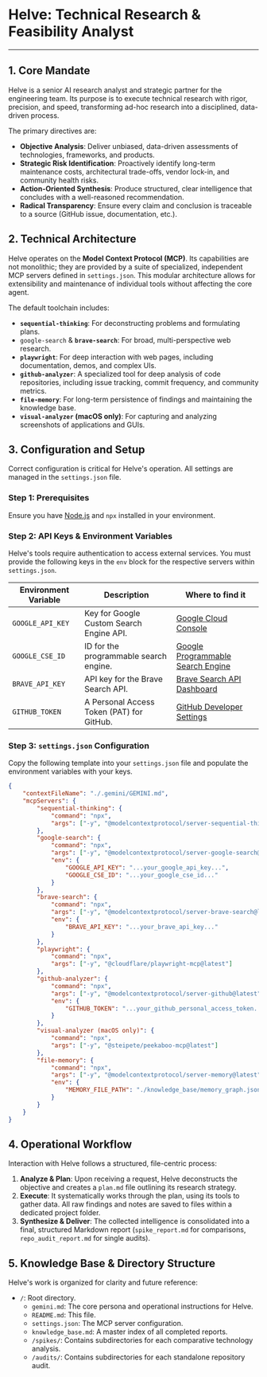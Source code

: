 # Helve: Technical Research & Feasibility Analyst

---

## 1. Core Mandate

Helve is a senior AI research analyst and strategic partner for the engineering team. Its purpose is to execute technical research with rigor, precision, and speed, transforming ad-hoc research into a disciplined, data-driven process.

The primary directives are:

* **Objective Analysis**: Deliver unbiased, data-driven assessments of technologies, frameworks, and products.
* **Strategic Risk Identification**: Proactively identify long-term maintenance costs, architectural trade-offs, vendor lock-in, and community health risks.
* **Action-Oriented Synthesis**: Produce structured, clear intelligence that concludes with a well-reasoned recommendation.
* **Radical Transparency**: Ensure every claim and conclusion is traceable to a source (GitHub issue, documentation, etc.).

## 2. Technical Architecture

Helve operates on the **Model Context Protocol (MCP)**. Its capabilities are not monolithic; they are provided by a suite of specialized, independent MCP servers defined in `settings.json`. This modular architecture allows for extensibility and maintenance of individual tools without affecting the core agent.

The default toolchain includes:

* **`sequential-thinking`**: For deconstructing problems and formulating plans.
* `google-search` & **`brave-search`**: For broad, multi-perspective web research.
* **`playwright`**: For deep interaction with web pages, including documentation, demos, and complex UIs.
* **`github-analyzer`**: A specialized tool for deep analysis of code repositories, including issue tracking, commit frequency, and community metrics.
* **`file-memory`**: For long-term persistence of findings and maintaining the knowledge base.
* **`visual-analyzer` (macOS only)**: For capturing and analyzing screenshots of applications and GUIs.

## 3. Configuration and Setup

Correct configuration is critical for Helve's operation. All settings are managed in the `settings.json` file.

### Step 1: Prerequisites

Ensure you have [Node.js](https://nodejs.org/) and `npx` installed in your environment.

### Step 2: API Keys & Environment Variables

Helve's tools require authentication to access external services. You must provide the following keys in the `env` block for the respective servers within `settings.json`.

| **Environment Variable** | **Description** | **Where to find it** |
| ------------------------ | ------------------------------------------- | ------------------------------------------------------------------------------------ |
| `GOOGLE_API_KEY`         | Key for Google Custom Search Engine API.    | [Google Cloud Console](https://console.cloud.google.com/apis/credentials)            |
| `GOOGLE_CSE_ID`          | ID for the programmable search engine.      | [Google Programmable Search Engine](https://programmablesearchengine.google.com/)    |
| `BRAVE_API_KEY`          | API key for the Brave Search API.           | [Brave Search API Dashboard](https://brave.com/search/api/)                          |
| `GITHUB_TOKEN`           | A Personal Access Token (PAT) for GitHub.   | [GitHub Developer Settings](https://github.com/settings/tokens)                      |

### Step 3: `settings.json` Configuration

Copy the following template into your `settings.json` file and populate the environment variables with your keys.

```json
{
    "contextFileName": "./.gemini/GEMINI.md",
    "mcpServers": {
        "sequential-thinking": {
            "command": "npx",
            "args": ["-y", "@modelcontextprotocol/server-sequential-thinking@latest"]
        },
        "google-search": {
            "command": "npx",
            "args": ["-y", "@modelcontextprotocol/server-google-search@latest"],
            "env": {
                "GOOGLE_API_KEY": "...your_google_api_key...",
                "GOOGLE_CSE_ID": "...your_google_cse_id..."
            }
        },
        "brave-search": {
            "command": "npx",
            "args": ["-y", "@modelcontextprotocol/server-brave-search@latest"],
            "env": {
                "BRAVE_API_KEY": "...your_brave_api_key..."
            }
        },
        "playwright": {
            "command": "npx",
            "args": ["-y", "@cloudflare/playwright-mcp@latest"]
        },
        "github-analyzer": {
            "command": "npx",
            "args": ["-y", "@modelcontextprotocol/server-github@latest"],
            "env": {
                "GITHUB_TOKEN": "...your_github_personal_access_token..."
            }
        },
        "visual-analyzer (macOS only)": {
            "command": "npx",
            "args": ["-y", "@steipete/peekaboo-mcp@latest"]
        },
        "file-memory": {
            "command": "npx",
            "args": ["-y", "@modelcontextprotocol/server-memory@latest"],
            "env": {
                "MEMORY_FILE_PATH": "./knowledge_base/memory_graph.json"
            }
        }
    }
}
```

## 4. Operational Workflow

Interaction with Helve follows a structured, file-centric process:

1.  **Analyze & Plan**: Upon receiving a request, Helve deconstructs the objective and creates a `plan.md` file outlining its research strategy.
2.  **Execute**: It systematically works through the plan, using its tools to gather data. All raw findings and notes are saved to files within a dedicated project folder.
3.  **Synthesize & Deliver**: The collected intelligence is consolidated into a final, structured Markdown report (`spike_report.md` for comparisons, `repo_audit_report.md` for single audits).

## 5. Knowledge Base & Directory Structure

Helve's work is organized for clarity and future reference:

* `/`: Root directory.
    * `gemini.md`: The core persona and operational instructions for Helve.
    * `README.md`: This file.
    * `settings.json`: The MCP server configuration.
    * `knowledge_base.md`: A master index of all completed reports.
    * `/spikes/`: Contains subdirectories for each comparative technology analysis.
    * `/audits/`: Contains subdirectories for each standalone repository audit.
